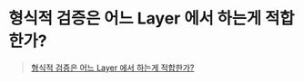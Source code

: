 # 형식적 검증은 어느 Layer 에서 하는게 적합한가?

> [형식적 검증은 어느 Layer 에서 하는게 적합한가?](https://tech.junhabaek.net/%EB%B0%B1%EC%97%94%EB%93%9C-%EC%84%9C%EB%B2%84-%EC%95%84%ED%82%A4%ED%85%8D%EC%B2%98-presentation-layer-2-%EA%B2%80%EC%A6%9D-b1b006c4dc98)
